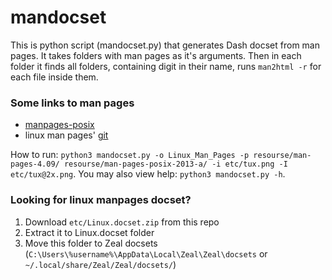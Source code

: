 # mandocset

This is python script (mandocset.py) that generates Dash docset from man pages. It takes folders with man pages as it's arguments. Then in each folder it finds all folders, containing digit in their name, runs `man2html -r` for each file inside them.

### Some links to man pages
* [manpages-posix](https://launchpad.net/ubuntu/+source/manpages-posix)
* linux man pages' [git](https://www.kernel.org/doc/man-pages/)

How to run: `python3 mandocset.py -o Linux_Man_Pages -p resourse/man-pages-4.09/ resourse/man-pages-posix-2013-a/ -i etc/tux.png -I etc/tux@2x.png`. You may also view help: `python3 mandocset.py -h`.

### Looking for linux manpages docset?
1. Download `etc/Linux.docset.zip` from this repo
2. Extract it to Linux.docset folder
3. Move this folder to Zeal docsets (`C:\Users\%username%\AppData\Local\Zeal\Zeal\docsets` or `~/.local/share/Zeal/Zeal/docsets/`)
